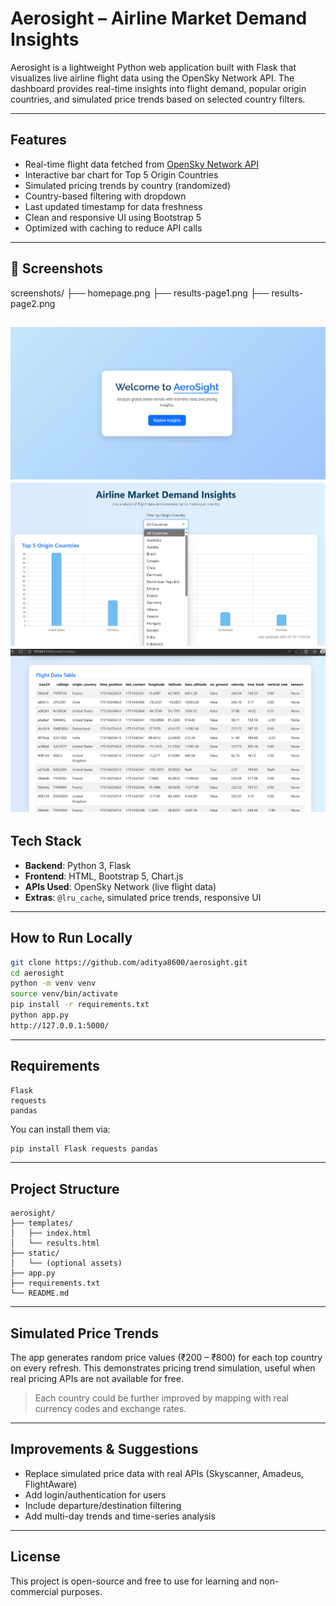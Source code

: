 #  Aerosight – Airline Market Demand Insights

Aerosight is a lightweight Python web application built with Flask that visualizes live airline flight data using the OpenSky Network API. The dashboard provides real-time insights into flight demand, popular origin countries, and simulated price trends based on selected country filters.

---

##  Features

-  Real-time flight data fetched from [OpenSky Network API](https://opensky-network.org/)
-  Interactive bar chart for Top 5 Origin Countries
-  Simulated pricing trends by country (randomized)
-  Country-based filtering with dropdown
-  Last updated timestamp for data freshness
-  Clean and responsive UI using Bootstrap 5
-  Optimized with caching to reduce API calls

---
## 📸 Screenshots
screenshots/
├── homepage.png
├── results-page1.png
├── results-page2.png

![Home](screenshots/homepage.png)
![Results](screenshots/results-page1.png)
![Results](screenshots/results-page2.png)
---

##  Tech Stack

- **Backend**: Python 3, Flask
- **Frontend**: HTML, Bootstrap 5, Chart.js
- **APIs Used**: OpenSky Network (live flight data)
- **Extras**: `@lru_cache`, simulated price trends, responsive UI

---

##  How to Run Locally

```bash
git clone https://github.com/aditya8600/aerosight.git
cd aerosight
python -m venv venv
source venv/bin/activate  
pip install -r requirements.txt
python app.py
http://127.0.0.1:5000/
```

---

##  Requirements

```
Flask
requests
pandas
```

You can install them via:

```bash
pip install Flask requests pandas
```

---

## Project Structure

```
aerosight/
├── templates/
│   ├── index.html
│   └── results.html
├── static/
│   └── (optional assets)
├── app.py
├── requirements.txt
└── README.md
```

---

## Simulated Price Trends

The app generates random price values (₹200 – ₹800) for each top country on every refresh. This demonstrates pricing trend simulation, useful when real pricing APIs are not available for free.

>  Each country could be further improved by mapping with real currency codes and exchange rates.

---

##  Improvements & Suggestions

- Replace simulated price data with real APIs (Skyscanner, Amadeus, FlightAware)
- Add login/authentication for users
- Include departure/destination filtering
- Add multi-day trends and time-series analysis

---

##  License

This project is open-source and free to use for learning and non-commercial purposes.